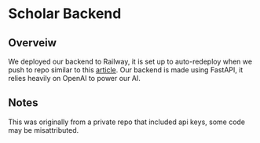 # Scholar Backend
## Overveiw
We deployed our backend to Railway, it is set up to auto-redeploy when we push to repo similar to this [article](https://faun.pub/deploy-a-fastapi-website-to-railway-c08df2a1e878). Our backend is made using FastAPI, it relies heavily on OpenAI to power our AI.

## Notes
This was originally from a private repo that included api keys, some code may be misattributed.
